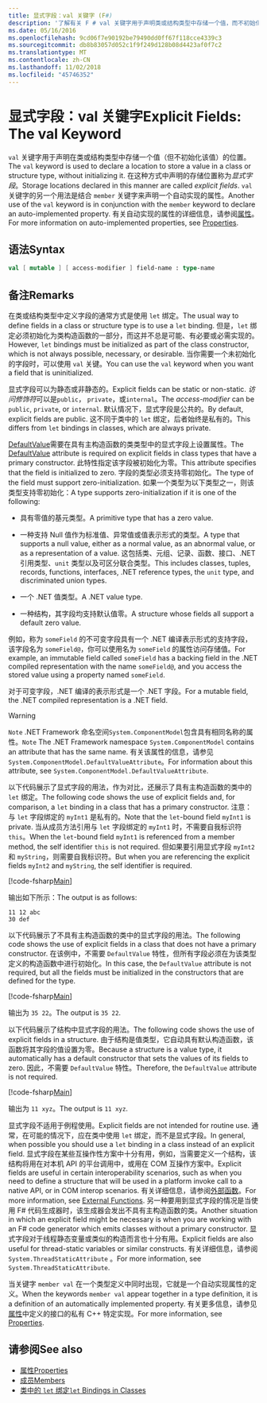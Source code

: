 ```yaml
---
title: 显式字段：val 关键字 (F#)
description: '了解有关 F # val 关键字用于声明类或结构类型中存储一个值，而不初始化该类型的位置。'
ms.date: 05/16/2016
ms.openlocfilehash: 9cd06f7e90192be79490dd0ff67f118cce4339c3
ms.sourcegitcommit: db8b83057d052c1f9f249d128b08d4423af0f7c2
ms.translationtype: MT
ms.contentlocale: zh-CN
ms.lasthandoff: 11/02/2018
ms.locfileid: "45746352"
---
```

# <a name="explicit-fields-the-val-keyword"></a><span data-ttu-id="90d56-103">显式字段：val 关键字</span><span class="sxs-lookup"><span data-stu-id="90d56-103">Explicit Fields: The val Keyword</span></span>

<span data-ttu-id="90d56-104">`val` 关键字用于声明在类或结构类型中存储一个值（但不初始化该值）的位置。</span><span class="sxs-lookup"><span data-stu-id="90d56-104">The `val` keyword is used to declare a location to store a value in a class or structure type, without initializing it.</span></span> <span data-ttu-id="90d56-105">在这种方式中声明的存储位置称为*显式字段*。</span><span class="sxs-lookup"><span data-stu-id="90d56-105">Storage locations declared in this manner are called *explicit fields*.</span></span> <span data-ttu-id="90d56-106">`val` 关键字的另一个用法是结合 `member` 关键字来声明一个自动实现的属性。</span><span class="sxs-lookup"><span data-stu-id="90d56-106">Another use of the `val` keyword is in conjunction with the `member` keyword to declare an auto-implemented property.</span></span> <span data-ttu-id="90d56-107">有关自动实现的属性的详细信息，请参阅[属性](properties.md)。</span><span class="sxs-lookup"><span data-stu-id="90d56-107">For more information on auto-implemented properties, see [Properties](properties.md).</span></span>

## <a name="syntax"></a><span data-ttu-id="90d56-108">语法</span><span class="sxs-lookup"><span data-stu-id="90d56-108">Syntax</span></span>

```fsharp
val [ mutable ] [ access-modifier ] field-name : type-name
```

## <a name="remarks"></a><span data-ttu-id="90d56-109">备注</span><span class="sxs-lookup"><span data-stu-id="90d56-109">Remarks</span></span>

<span data-ttu-id="90d56-110">在类或结构类型中定义字段的通常方式是使用 `let` 绑定。</span><span class="sxs-lookup"><span data-stu-id="90d56-110">The usual way to define fields in a class or structure type is to use a `let` binding.</span></span> <span data-ttu-id="90d56-111">但是，`let` 绑定必须初始化为类构造函数的一部分，而这并不总是可能、有必要或必需实现的。</span><span class="sxs-lookup"><span data-stu-id="90d56-111">However, `let` bindings must be initialized as part of the class constructor, which is not always possible, necessary, or desirable.</span></span> <span data-ttu-id="90d56-112">当你需要一个未初始化的字段时，可以使用 `val` 关键。</span><span class="sxs-lookup"><span data-stu-id="90d56-112">You can use the `val` keyword when you want a field that is uninitialized.</span></span>

<span data-ttu-id="90d56-113">显式字段可以为静态或非静态的。</span><span class="sxs-lookup"><span data-stu-id="90d56-113">Explicit fields can be static or non-static.</span></span> <span data-ttu-id="90d56-114">*访问修饰符*可以是`public`， `private`，或`internal`。</span><span class="sxs-lookup"><span data-stu-id="90d56-114">The *access-modifier* can be `public`, `private`, or `internal`.</span></span> <span data-ttu-id="90d56-115">默认情况下，显式字段是公共的。</span><span class="sxs-lookup"><span data-stu-id="90d56-115">By default, explicit fields are public.</span></span> <span data-ttu-id="90d56-116">这不同于类中的 `let` 绑定，后者始终是私有的。</span><span class="sxs-lookup"><span data-stu-id="90d56-116">This differs from `let` bindings in classes, which are always private.</span></span>

<span data-ttu-id="90d56-117">[DefaultValue](https://msdn.microsoft.com/library/a3a3307b-8c05-441e-b109-245511614d58)需要在具有主构造函数的类类型中的显式字段上设置属性。</span><span class="sxs-lookup"><span data-stu-id="90d56-117">The [DefaultValue](https://msdn.microsoft.com/library/a3a3307b-8c05-441e-b109-245511614d58) attribute is required on explicit fields in class types that have a primary constructor.</span></span> <span data-ttu-id="90d56-118">此特性指定该字段被初始化为零。</span><span class="sxs-lookup"><span data-stu-id="90d56-118">This attribute specifies that the field is initialized to zero.</span></span> <span data-ttu-id="90d56-119">字段的类型必须支持零初始化。</span><span class="sxs-lookup"><span data-stu-id="90d56-119">The type of the field must support zero-initialization.</span></span> <span data-ttu-id="90d56-120">如果一个类型为以下类型之一，则该类型支持零初始化：</span><span class="sxs-lookup"><span data-stu-id="90d56-120">A type supports zero-initialization if it is one of the following:</span></span>

- <span data-ttu-id="90d56-121">具有零值的基元类型。</span><span class="sxs-lookup"><span data-stu-id="90d56-121">A primitive type that has a zero value.</span></span>

- <span data-ttu-id="90d56-122">一种支持 Null 值作为标准值、异常值或值表示形式的类型。</span><span class="sxs-lookup"><span data-stu-id="90d56-122">A type that supports a null value, either as a normal value, as an abnormal value, or as a representation of a value.</span></span> <span data-ttu-id="90d56-123">这包括类、元组、记录、函数、接口、.NET 引用类型、`unit` 类型以及可区分联合类型。</span><span class="sxs-lookup"><span data-stu-id="90d56-123">This includes classes, tuples, records, functions, interfaces, .NET reference types, the `unit` type, and discriminated union types.</span></span>

- <span data-ttu-id="90d56-124">一个 .NET 值类型。</span><span class="sxs-lookup"><span data-stu-id="90d56-124">A .NET value type.</span></span>

- <span data-ttu-id="90d56-125">一种结构，其字段均支持默认值零。</span><span class="sxs-lookup"><span data-stu-id="90d56-125">A structure whose fields all support a default zero value.</span></span>

<span data-ttu-id="90d56-126">例如，称为 `someField` 的不可变字段具有一个 .NET 编译表示形式的支持字段，该字段名为 `someField@`，你可以使用名为 `someField` 的属性访问存储值。</span><span class="sxs-lookup"><span data-stu-id="90d56-126">For example, an immutable field called `someField` has a backing field in the .NET compiled representation with the name `someField@`, and you access the stored value using a property named `someField`.</span></span>

<span data-ttu-id="90d56-127">对于可变字段，.NET 编译的表示形式是一个 .NET 字段。</span><span class="sxs-lookup"><span data-stu-id="90d56-127">For a mutable field, the .NET compiled representation is a .NET field.</span></span>

>[!WARNING]
<span data-ttu-id="90d56-128">`Note` .NET Framework 命名空间`System.ComponentModel`包含具有相同名称的属性。</span><span class="sxs-lookup"><span data-stu-id="90d56-128">`Note` The .NET Framework namespace `System.ComponentModel` contains an attribute that has the same name.</span></span> <span data-ttu-id="90d56-129">有关该属性的信息，请参见 `System.ComponentModel.DefaultValueAttribute`。</span><span class="sxs-lookup"><span data-stu-id="90d56-129">For information about this attribute, see `System.ComponentModel.DefaultValueAttribute`.</span></span>

<span data-ttu-id="90d56-130">以下代码展示了显式字段的用法，作为对比，还展示了具有主构造函数的类中的 `let` 绑定。</span><span class="sxs-lookup"><span data-stu-id="90d56-130">The following code shows the use of explicit fields and, for comparison, a `let` binding in a class that has a primary constructor.</span></span> <span data-ttu-id="90d56-131">注意：与 `let` 字段绑定的 `myInt1` 是私有的。</span><span class="sxs-lookup"><span data-stu-id="90d56-131">Note that the `let`-bound field `myInt1` is private.</span></span> <span data-ttu-id="90d56-132">当从成员方法引用与 `let` 字段绑定的 `myInt1` 时，不需要自我标识符 `this`。</span><span class="sxs-lookup"><span data-stu-id="90d56-132">When the `let`-bound field `myInt1` is referenced from a member method, the self identifier `this` is not required.</span></span> <span data-ttu-id="90d56-133">但如果要引用显式字段 `myInt2` 和 `myString`，则需要自我标识符。</span><span class="sxs-lookup"><span data-stu-id="90d56-133">But when you are referencing the explicit fields `myInt2` and `myString`, the self identifier is required.</span></span>

[!code-fsharp[Main](../../../../samples/snippets/fsharp/lang-ref-2/snippet6701.fs)]

<span data-ttu-id="90d56-134">输出如下所示：</span><span class="sxs-lookup"><span data-stu-id="90d56-134">The output is as follows:</span></span>

```
11 12 abc
30 def
```

<span data-ttu-id="90d56-135">以下代码展示了不具有主构造函数的类中的显式字段的用法。</span><span class="sxs-lookup"><span data-stu-id="90d56-135">The following code shows the use of explicit fields in a class that does not have a primary constructor.</span></span> <span data-ttu-id="90d56-136">在该例中，不需要 `DefaultValue` 特性，但所有字段必须在为该类型定义的构造函数中进行初始化。</span><span class="sxs-lookup"><span data-stu-id="90d56-136">In this case, the `DefaultValue` attribute is not required, but all the fields must be initialized in the constructors that are defined for the type.</span></span>

[!code-fsharp[Main](../../../../samples/snippets/fsharp/lang-ref-2/snippet6702.fs)]

<span data-ttu-id="90d56-137">输出为 `35 22`。</span><span class="sxs-lookup"><span data-stu-id="90d56-137">The output is `35 22`.</span></span>

<span data-ttu-id="90d56-138">以下代码展示了结构中显式字段的用法。</span><span class="sxs-lookup"><span data-stu-id="90d56-138">The following code shows the use of explicit fields in a structure.</span></span> <span data-ttu-id="90d56-139">由于结构是值类型，它自动具有默认构造函数，该函数将其字段的值设置为零。</span><span class="sxs-lookup"><span data-stu-id="90d56-139">Because a structure is a value type, it automatically has a default constructor that sets the values of its fields to zero.</span></span> <span data-ttu-id="90d56-140">因此，不需要 `DefaultValue` 特性。</span><span class="sxs-lookup"><span data-stu-id="90d56-140">Therefore, the `DefaultValue` attribute is not required.</span></span>

[!code-fsharp[Main](../../../../samples/snippets/fsharp/lang-ref-2/snippet6703.fs)]

<span data-ttu-id="90d56-141">输出为 `11 xyz`。</span><span class="sxs-lookup"><span data-stu-id="90d56-141">The output is `11 xyz`.</span></span>

<span data-ttu-id="90d56-142">显式字段不适用于例程使用。</span><span class="sxs-lookup"><span data-stu-id="90d56-142">Explicit fields are not intended for routine use.</span></span> <span data-ttu-id="90d56-143">通常，在可能的情况下，应在类中使用 `let` 绑定，而不是显式字段。</span><span class="sxs-lookup"><span data-stu-id="90d56-143">In general, when possible you should use a `let` binding in a class instead of an explicit field.</span></span> <span data-ttu-id="90d56-144">显式字段在某些互操作性方案中十分有用，例如，当需要定义一个结构，该结构将用在对本机 API 的平台调用中，或用在 COM 互操作方案中。</span><span class="sxs-lookup"><span data-stu-id="90d56-144">Explicit fields are useful in certain interoperability scenarios, such as when you need to define a structure that will be used in a platform invoke call to a native API, or in COM interop scenarios.</span></span> <span data-ttu-id="90d56-145">有关详细信息，请参阅[外部函数](../functions/external-functions.md)。</span><span class="sxs-lookup"><span data-stu-id="90d56-145">For more information, see [External Functions](../functions/external-functions.md).</span></span> <span data-ttu-id="90d56-146">另一种要用到显式字段的情况是当使用 F# 代码生成器时，该生成器会发出不具有主构造函数的类。</span><span class="sxs-lookup"><span data-stu-id="90d56-146">Another situation in which an explicit field might be necessary is when you are working with an F# code generator which emits classes without a primary constructor.</span></span> <span data-ttu-id="90d56-147">显式字段对于线程静态变量或类似的构造而言也十分有用。</span><span class="sxs-lookup"><span data-stu-id="90d56-147">Explicit fields are also useful for thread-static variables or similar constructs.</span></span> <span data-ttu-id="90d56-148">有关详细信息，请参阅 `System.ThreadStaticAttribute` 。</span><span class="sxs-lookup"><span data-stu-id="90d56-148">For more information, see `System.ThreadStaticAttribute`.</span></span>

<span data-ttu-id="90d56-149">当关键字 `member val` 在一个类型定义中同时出现，它就是一个自动实现属性的定义。</span><span class="sxs-lookup"><span data-stu-id="90d56-149">When the keywords `member val` appear together in a type definition, it is a definition of an automatically implemented property.</span></span> <span data-ttu-id="90d56-150">有关更多信息，请参见 [属性](properties.md)中定义的接口的私有 C++ 特定实现。</span><span class="sxs-lookup"><span data-stu-id="90d56-150">For more information, see [Properties](properties.md).</span></span>

## <a name="see-also"></a><span data-ttu-id="90d56-151">请参阅</span><span class="sxs-lookup"><span data-stu-id="90d56-151">See also</span></span>

- [<span data-ttu-id="90d56-152">属性</span><span class="sxs-lookup"><span data-stu-id="90d56-152">Properties</span></span>](properties.md)
- [<span data-ttu-id="90d56-153">成员</span><span class="sxs-lookup"><span data-stu-id="90d56-153">Members</span></span>](index.md)
- [<span data-ttu-id="90d56-154">类中的 `let` 绑定</span><span class="sxs-lookup"><span data-stu-id="90d56-154">`let` Bindings in Classes</span></span>](let-bindings-in-classes.md)
